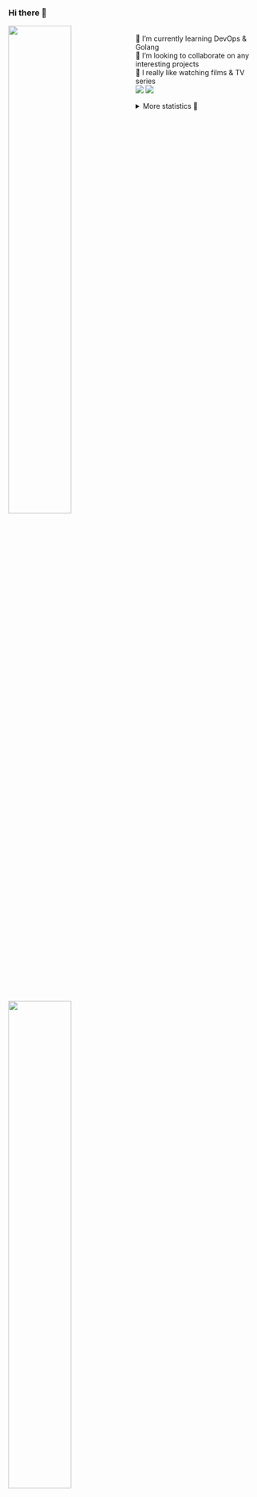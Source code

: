 ### Hi there 👋


[<img align="left" width="50%" src="https://github-readme-stats.vercel.app/api?username=rufusnufus&hide=issues&show_icons=true&count_private=true&theme=transparent&title_color=FF6F40&text_color=FBF9F8&icon_color=F48242&hide_border=true&hide_title=true#gh-dark-mode-only">](https://metrics.lecoq.io/rufusnufus#gh-dark-mode-only)
[<img align="left" width="50%" src="https://github-readme-stats.vercel.app/api?username=rufusnufus&hide=issues&show_icons=true&count_private=true&theme=transparent&title_color=FF6533&text_color=4D4644&icon_color=FF8038&hide_border=true&hide_title=true#gh-light-mode-only">](https://metrics.lecoq.io/rufusnufus#gh-light-mode-only)

<p>
  <br>
  🌱 I’m currently learning DevOps & Golang</br>
  👯 I’m looking to collaborate on any interesting projects</br>
  🎥 I really like watching films & TV series</br>
  <a href="https://linkedin.com/in/rufusnufus"><img src="https://img.shields.io/badge/linkedin-0077B5.svg?style=for-the-badge&logo=linkedin&logoColor=white"/></a>
  <a href="https://t.me/rufusnufus"><img src="https://img.shields.io/badge/-telegram-black?style=for-the-badge&color=blue&logo=telegram"/></a>
</p>

<p text-align="left">
<details>
  <summary>More statistics 👀</summary><br/>

<!--START_SECTION:waka-->
![Code Time](http://img.shields.io/badge/Code%20Time-631%20hrs%2029%20mins-blue)

![Profile Views](http://img.shields.io/badge/Profile%20Views-0-blue)

**I'm an Early 🐤** 

```text
🌞 Morning                10813 commits       ██████░░░░░░░░░░░░░░░░░░░   22.91 % 
🌆 Daytime                26980 commits       ██████████████░░░░░░░░░░░   57.16 % 
🌃 Evening                8430 commits        ████░░░░░░░░░░░░░░░░░░░░░   17.86 % 
🌙 Night                  980 commits         █░░░░░░░░░░░░░░░░░░░░░░░░   02.08 % 
```
📅 **I'm Most Productive on Monday** 

```text
Monday                   10396 commits       ██████░░░░░░░░░░░░░░░░░░░   22.02 % 
Tuesday                  8703 commits        █████░░░░░░░░░░░░░░░░░░░░   18.44 % 
Wednesday                9768 commits        █████░░░░░░░░░░░░░░░░░░░░   20.69 % 
Thursday                 9051 commits        █████░░░░░░░░░░░░░░░░░░░░   19.17 % 
Friday                   8063 commits        ████░░░░░░░░░░░░░░░░░░░░░   17.08 % 
Saturday                 770 commits         ░░░░░░░░░░░░░░░░░░░░░░░░░   01.63 % 
Sunday                   452 commits         ░░░░░░░░░░░░░░░░░░░░░░░░░   00.96 % 
```


📊 **This Week I Spent My Time On** 

```text
💬 Programming Languages: 
YAML                     11 hrs 5 mins       ███████████░░░░░░░░░░░░░░   43.02 % 
HCL                      10 hrs 26 mins      ██████████░░░░░░░░░░░░░░░   40.47 % 
Other                    2 hrs 21 mins       ██░░░░░░░░░░░░░░░░░░░░░░░   09.13 % 
Terraform                1 hr 21 mins        █░░░░░░░░░░░░░░░░░░░░░░░░   05.26 % 
Bash                     19 mins             ░░░░░░░░░░░░░░░░░░░░░░░░░   01.26 % 

🔥 Editors: 
VS Code                  23 hrs 26 mins      ███████████████████████░░   90.95 % 
iTerm2                   2 hrs 20 mins       ██░░░░░░░░░░░░░░░░░░░░░░░   09.05 % 
```

**I Mostly Code in Java** 

```text
Go                       32 repos            █████░░░░░░░░░░░░░░░░░░░░   19.05 % 
Python                   15 repos            ██░░░░░░░░░░░░░░░░░░░░░░░   08.93 % 
Smarty                   11 repos            ██░░░░░░░░░░░░░░░░░░░░░░░   06.55 % 
Kotlin                   8 repos             █░░░░░░░░░░░░░░░░░░░░░░░░   04.76 % 
HCL                      7 repos             █░░░░░░░░░░░░░░░░░░░░░░░░   04.17 % 
```




 Last Updated on 23/01/2024 01:10:57 UTC
<!--END_SECTION:waka-->

</details>
</p>

